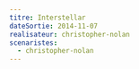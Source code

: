 ```yaml
---
titre: Interstellar
dateSortie: 2014-11-07
realisateur: christopher-nolan
scenaristes:
  - christopher-nolan
---
```

